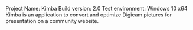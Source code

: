 Project Name: Kimba
Build version: 2.0
Test environment: Windows 10 x64
Kimba is an application to convert and optimize Digicam pictures for presentation on a 
community website. 

